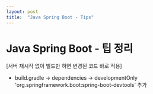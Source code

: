 ```yaml
---
layout: post
title:  "Java Spring Boot - Tips"
---
```


# Java Spring Boot - 팁 정리

[서버 재시작 없이 빌드만 하면 변경된 코드 바로 적용]
- build.gradle -> dependencies -> developmentOnly 'org.springframework.boot:spring-boot-devtools' 추가
